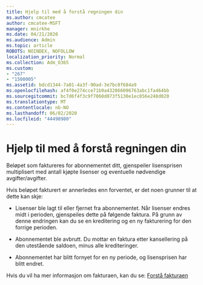 ```yaml
---
title: Hjelp til med å forstå regningen din
ms.author: cmcatee
author: cmcatee-MSFT
manager: mnirkhe
ms.date: 04/21/2020
ms.audience: Admin
ms.topic: article
ROBOTS: NOINDEX, NOFOLLOW
localization_priority: Normal
ms.collection: Adm_O365
ms.custom:
- "267"
- "1500005"
ms.assetid: bdcd1344-7a01-4a3f-90ad-3e7bc0f684a9
ms.openlocfilehash: af4f0e274cce71b9a432066096763abc1fa464bb
ms.sourcegitcommit: bc7d6f4f3c9f7060d073f5130e1ec856e248d020
ms.translationtype: MT
ms.contentlocale: nb-NO
ms.lasthandoff: 06/02/2020
ms.locfileid: "44498980"
---
```

# <a name="help-understanding-your-bill"></a>Hjelp til med å forstå regningen din

Beløpet som faktureres for abonnementet ditt, gjenspeiler lisensprisen multiplisert med antall kjøpte lisenser og eventuelle nødvendige avgifter/avgifter.
  
Hvis beløpet fakturert er annerledes enn forventet, er det noen grunner til at dette kan skje:
  
- Lisenser ble lagt til eller fjernet fra abonnementet. Når lisenser endres midt i perioden, gjenspeiles dette på følgende faktura. På grunn av denne endringen kan du se en kreditering og en ny fakturering for den forrige perioden.

- Abonnementet ble avbrutt. Du mottar en faktura etter kansellering på den utestående saldoen, minus alle krediteringer.

- Abonnementet har blitt fornyet for en ny periode, og lisensprisen har blitt endret.

Hvis du vil ha mer informasjon om fakturaen, kan du se: [Forstå fakturaen](https://docs.microsoft.com/microsoft-365/commerce/billing-and-payments/understand-your-invoice2)